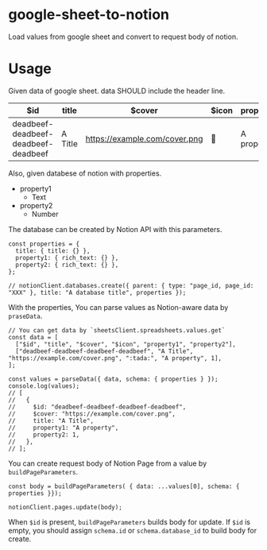 # google-sheet-to-notion

Load values from google sheet and convert to request body of notion.

# Usage

Given data of google sheet.
data SHOULD include the header line.

| $id                                 | title   | $cover                        | $icon  | property1  | property2 |
| ----------------------------------- | ------- | ----------------------------- | ------ | ---------- | --------- |
| deadbeef-deadbeef-deadbeef-deadbeef | A Title | https://example.com/cover.png | :tada: | A property | 1         |

Also, given databese of notion with properties.

- property1
  - Text
- property2
  - Number

The database can be created by Notion API with this parameters.

```node
const properties = {
  title: { title: {} },
  property1: { rich_text: {} },
  property2: { rich_text: {} },
};

// notionClient.databases.create({ parent: { type: "page_id, page_id: "XXX" }, title: "A database title", properties });
```

With the properties, You can parse values as Notion-aware data by `praseData`.

```node
// You can get data by `sheetsClient.spreadsheets.values.get`
const data = [
  ["$id", "title", "$cover", "$icon", "property1", "property2"],
  ["deadbeef-deadbeef-deadbeef-deadbeef", "A Title", "https://example.com/cover.png", ":tada:", "A property", 1],
];

const values = parseData({ data, schema: { properties } });
console.log(values);
// [
//   {
//     $id: "deadbeef-deadbeef-deadbeef-deadbeef",
//     $cover: "https://example.com/cover.png",
//     title: "A Title",
//     property1: "A property",
//     property2: 1,
//   },
// ];
```

You can create request body of Notion Page from a value by `buildPageParameters`.

```node
const body = buildPageParameters( { data: ...values[0], schema: { properties }});

notionClient.pages.update(body);
```

When `$id` is present, `buildPageParameters` builds body for update.
If `$id` is empty, you should assign `schema.id` or `schema.database_id` to build body for create.
